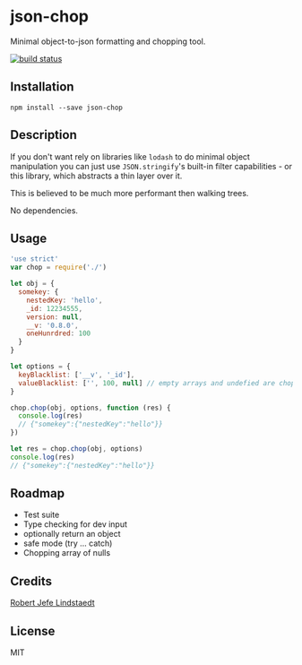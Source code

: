# json-chop
Minimal object-to-json formatting and chopping tool.

[![build status](https://secure.travis-ci.org/eljefedelrodeodeljefe/json-chop.svg)](http://travis-ci.org/eljefedelrodeodeljefe/json-chop)

## Installation

```
npm install --save json-chop
```

## Description
If you don't want rely on libraries like `lodash` to do minimal object manipulation you can just use `JSON.stringify`'s built-in filter capabilities - or this library, which abstracts a thin layer over it.

This is believed to be much more performant then walking trees.

No dependencies.

## Usage

```js
'use strict'
var chop = require('./')

let obj = {
  somekey: {
    nestedKey: 'hello',
    _id: 12234555,
    version: null,
    __v: '0.8.0',
    oneHunrdred: 100
  }
}

let options = {
  keyBlacklist: ['__v', '_id'],
  valueBlacklist: ['', 100, null] // empty arrays and undefied are chopped of implicitly
}

chop.chop(obj, options, function (res) {
  console.log(res)
  // {"somekey":{"nestedKey":"hello"}}
})

let res = chop.chop(obj, options)
console.log(res)
// {"somekey":{"nestedKey":"hello"}}
```

## Roadmap
- Test suite
- Type checking for dev input
- optionally return an object
- safe mode (try ... catch)
- Chopping array of nulls

## Credits
[Robert Jefe Lindstaedt](https://github.com/eljefedelrodeodeljefe/)

## License
MIT
